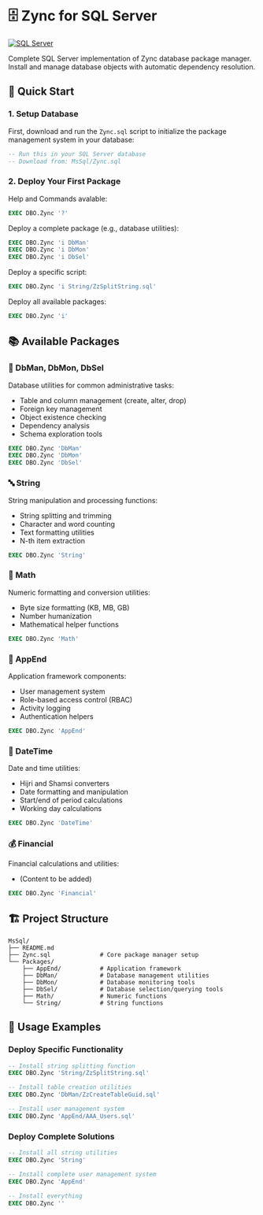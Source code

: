 # 🗄️ Zync for SQL Server

[![SQL Server](https://img.shields.io/badge/SQL%20Server-Supported-blue.svg)](https://www.microsoft.com/en-us/sql-server/)

Complete SQL Server implementation of Zync database package manager. Install and manage database objects with automatic dependency resolution.

## 🚀 Quick Start

### 1. Setup Database

First, download and run the `Zync.sql` script to initialize the package management system in your database:

```sql
-- Run this in your SQL Server database
-- Download from: MsSql/Zync.sql
```

### 2. Deploy Your First Package

Help and Commands avalable:

```sql
EXEC DBO.Zync '?'
```

Deploy a complete package (e.g., database utilities):

```sql
EXEC DBO.Zync 'i DbMan'
EXEC DBO.Zync 'i DbMon'
EXEC DBO.Zync 'i DbSel'
```

Deploy a specific script:

```sql
EXEC DBO.Zync 'i String/ZzSplitString.sql'
```

Deploy all available packages:

```sql
EXEC DBO.Zync 'i'
```

## 📚 Available Packages

### 🔧 DbMan, DbMon, DbSel
Database utilities for common administrative tasks:
- Table and column management (create, alter, drop)
- Foreign key management  
- Object existence checking
- Dependency analysis
- Schema exploration tools

```sql
EXEC DBO.Zync 'DbMan'
EXEC DBO.Zync 'DbMon'
EXEC DBO.Zync 'DbSel'
```

### 🔤 String
String manipulation and processing functions:
- String splitting and trimming
- Character and word counting
- Text formatting utilities
- N-th item extraction

```sql
EXEC DBO.Zync 'String'
```

### 🔢 Math  
Numeric formatting and conversion utilities:
- Byte size formatting (KB, MB, GB)
- Number humanization
- Mathematical helper functions

```sql
EXEC DBO.Zync 'Math'
```

### 👤 AppEnd
Application framework components:
- User management system
- Role-based access control (RBAC)
- Activity logging
- Authentication helpers

```sql
EXEC DBO.Zync 'AppEnd'
```

### 📅 DateTime
Date and time utilities:
- Hijri and Shamsi converters
- Date formatting and manipulation
- Start/end of period calculations
- Working day calculations

```sql
EXEC DBO.Zync 'DateTime'
```

### 💰 Financial
Financial calculations and utilities:
- (Content to be added)

```sql
EXEC DBO.Zync 'Financial'
```

## 🏗️ Project Structure

```
MsSql/
├── README.md
├── Zync.sql              # Core package manager setup
└── Packages/
    ├── AppEnd/           # Application framework
    ├── DbMan/            # Database management utilities
    ├── DbMon/            # Database monitoring tools
    ├── DbSel/            # Database selection/querying tools
    ├── Math/             # Numeric functions
    └── String/           # String functions
```

## 📖 Usage Examples

### Deploy Specific Functionality

```sql
-- Install string splitting function
EXEC DBO.Zync 'String/ZzSplitString.sql'

-- Install table creation utilities
EXEC DBO.Zync 'DbMan/ZzCreateTableGuid.sql'

-- Install user management system
EXEC DBO.Zync 'AppEnd/AAA_Users.sql'
```

### Deploy Complete Solutions

```sql
-- Install all string utilities
EXEC DBO.Zync 'String'

-- Install complete user management system
EXEC DBO.Zync 'AppEnd'

-- Install everything
EXEC DBO.Zync ''
```




